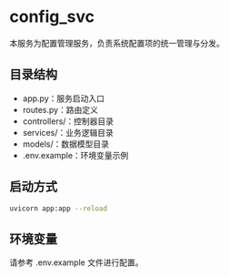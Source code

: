 # config_svc

本服务为配置管理服务，负责系统配置项的统一管理与分发。

## 目录结构
- app.py：服务启动入口
- routes.py：路由定义
- controllers/：控制器目录
- services/：业务逻辑目录
- models/：数据模型目录
- .env.example：环境变量示例

## 启动方式
```bash
uvicorn app:app --reload
```

## 环境变量
请参考 .env.example 文件进行配置。